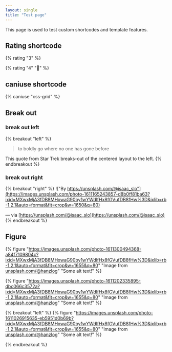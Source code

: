 ```yaml
---
layout: single
title: "Test page"
---
```


This page is used to test custom shortcodes and template features.

## Rating shortcode

{% rating "3" %}

{% rating "4" "🚀" %}

## caniuse shortcode

{% caniuse "css-grid" %}

## Break out

### break out left
{% breakout "left" %}
> to boldly go where no one has gone before

This quote from Star Trek breaks-out of the centered layout to the left.
{% endbreakout %}

### break out right
{% breakout "right" %}
!["By https://unsplash.com/@isaac_slo"](https://images.unsplash.com/photo-1611165243857-d8b0ff81ba63?ixid=MXwxMjA3fDB8MHxwaG90by1wYWdlfHx8fGVufDB8fHw%3D&ixlib=rb-1.2.1&auto=format&fit=crop&w=1650&q=80)

&mdash; via [https://unsplash.com/@isaac_slo](https://unsplash.com/@isaac_slo)
{% endbreakout %}

## Figure

{% figure "https://images.unsplash.com/photo-1611300494368-a84f7109804c?ixid=MXwxMjA3fDB8MHxwaG90by1wYWdlfHx8fGVufDB8fHw%3D&ixlib=rb-1.2.1&auto=format&fit=crop&w=1655&q=80" "Image from [unsplash.com/@hanzlog](https://unsplash.com/@hanzlog)" "Some alt text!" %}


{% figure "https://images.unsplash.com/photo-1611202335895-dbc066c3572a?ixid=MXwxMjA3fDB8MHxwaG90by1wYWdlfHx8fGVufDB8fHw%3D&ixlib=rb-1.2.1&auto=format&fit=crop&w=1655&q=80" "Image from [unsplash.com/@hanzlog](https://unsplash.com/@hanzlog)" "Some alt text!" %}

{% breakout "left" %}
{% figure "https://images.unsplash.com/photo-1611026915635-eb5951d0b69b?ixid=MXwxMjA3fDB8MHxwaG90by1wYWdlfHx8fGVufDB8fHw%3D&ixlib=rb-1.2.1&auto=format&fit=crop&w=1655&q=80" "Image from [unsplash.com/@hanzlog](https://unsplash.com/@hanzlog)" "Some alt text!" %}

{% endbreakout %}